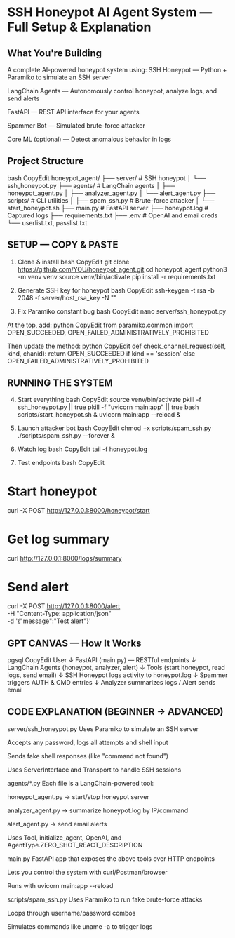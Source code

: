 # SSH Honeypot AI Agent System — Full Setup & Explanation

## What You're Building
A complete AI-powered honeypot system using:
SSH Honeypot — Python + Paramiko to simulate an SSH server


LangChain Agents — Autonomously control honeypot, analyze logs, and send alerts


FastAPI — REST API interface for your agents


Spammer Bot — Simulated brute-force attacker


Core ML (optional) — Detect anomalous behavior in logs



## Project Structure
bash
CopyEdit
honeypot_agent/
├── server/                # SSH honeypot
│   └── ssh_honeypot.py
├── agents/                # LangChain agents
│   ├── honeypot_agent.py
│   ├── analyzer_agent.py
│   └── alert_agent.py
├── scripts/               # CLI utilities
│   ├── spam_ssh.py        # Brute-force attacker
│   └── start_honeypot.sh
├── main.py                # FastAPI server
├── honeypot.log           # Captured logs
├── requirements.txt
├── .env                   # OpenAI and email creds
└── userlist.txt, passlist.txt


## SETUP — COPY & PASTE
1. Clone & install
bash
CopyEdit
git clone https://github.com/YOU/honeypot_agent.git
cd honeypot_agent
python3 -m venv venv
source venv/bin/activate
pip install -r requirements.txt

2. Generate SSH key for honeypot
bash
CopyEdit
ssh-keygen -t rsa -b 2048 -f server/host_rsa_key -N ""


3. Fix Paramiko constant bug
bash
CopyEdit
nano server/ssh_honeypot.py

At the top, add:
python
CopyEdit
from paramiko.common import OPEN_SUCCEEDED, OPEN_FAILED_ADMINISTRATIVELY_PROHIBITED

Then update the method:
python
CopyEdit
def check_channel_request(self, kind, chanid):
    return OPEN_SUCCEEDED if kind == 'session' else OPEN_FAILED_ADMINISTRATIVELY_PROHIBITED


## RUNNING THE SYSTEM
4. Start everything
bash
CopyEdit
source venv/bin/activate
pkill -f ssh_honeypot.py || true
pkill -f "uvicorn main:app" || true
bash scripts/start_honeypot.sh &
uvicorn main:app --reload &

5. Launch attacker bot
bash
CopyEdit
chmod +x scripts/spam_ssh.py
./scripts/spam_ssh.py --forever &

6. Watch log
bash
CopyEdit
tail -f honeypot.log

7. Test endpoints
bash
CopyEdit
# Start honeypot
curl -X POST http://127.0.0.1:8000/honeypot/start

# Get log summary
curl http://127.0.0.1:8000/logs/summary

# Send alert
curl -X POST http://127.0.0.1:8000/alert \
  -H "Content-Type: application/json" \
  -d '{"message":"Test alert"}'


## GPT CANVAS — How It Works
pgsql
CopyEdit
User
   ↓
FastAPI (main.py) — RESTful endpoints
   ↓
LangChain Agents (honeypot, analyzer, alert)
   ↓
Tools (start honeypot, read logs, send email)
   ↓
SSH Honeypot logs activity to honeypot.log
   ↓
Spammer triggers AUTH & CMD entries
   ↓
Analyzer summarizes logs / Alert sends email


## CODE EXPLANATION (BEGINNER → ADVANCED)
server/ssh_honeypot.py
Uses Paramiko to simulate an SSH server


Accepts any password, logs all attempts and shell input


Sends fake shell responses (like "command not found")


Uses ServerInterface and Transport to handle SSH sessions



agents/*.py
Each file is a LangChain-powered tool:


honeypot_agent.py → start/stop honeypot server


analyzer_agent.py → summarize honeypot.log by IP/command


alert_agent.py → send email alerts


Uses Tool, initialize_agent, OpenAI, and AgentType.ZERO_SHOT_REACT_DESCRIPTION



main.py
FastAPI app that exposes the above tools over HTTP endpoints


Lets you control the system with curl/Postman/browser


Runs with uvicorn main:app --reload



scripts/spam_ssh.py
Uses Paramiko to run fake brute-force attacks


Loops through username/password combos


Simulates commands like uname -a to trigger logs

